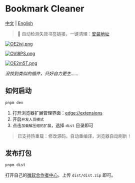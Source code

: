 # Bookmark Cleaner

[中文](./README.CN.md) | [English](./README.md)

> 🚀 自动检测失效书签链接，一键清理：[安装地址](https://microsoftedge.microsoft.com/addons/detail/bookmark-cleaner-%E4%B8%80%E9%94%AE%E6%B8%85%E7%90%86%E5%A4%B1%E6%95%88%E4%B9%A6%E7%AD%BE/ngmgejoidapgeildppmahnlegckjdggm)

[![OE2ivj.png](https://s1.ax1x.com/2022/05/04/OE2ivj.png)](https://imgtu.com/i/OE2ivj)

[![OVl8PS.png](https://s1.ax1x.com/2022/05/04/OVl8PS.png)](https://imgtu.com/i/OVl8PS)

[![OE2m5T.png](https://s1.ax1x.com/2022/05/04/OE2m5T.png)](https://imgtu.com/i/OE2m5T)

*没找到类似的插件，只好自力更生......*

## 如何启动

```sh
pnpm dev
```

1. 打开浏览器扩展管理界面：[edge://extensions](edge://extensions/)
2. 开启`开发人员模式`
3. 点击`加载解压缩的扩展`，选择 `dist` 目录即可

> 已支持热重载：修改源码，自动重编译，浏览器自动刷新！

## 发布打包

```sh
pnpm dist
```

打开自己的[微软合作者中心](https://partner.microsoft.com/zh-cn/dashboard/microsoftedge/overview)，上传 `dist/dist.zip` 即可。
